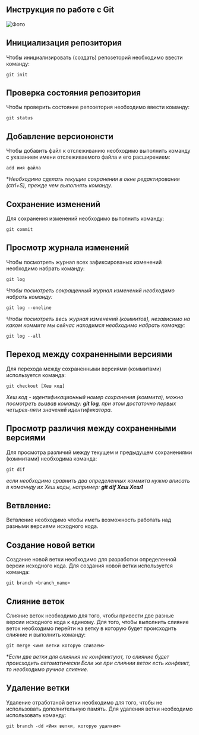 ## **Инструкция по работе с Git**

![Фото](photo.jpg)

## Инициализация репозитория

Чтобы инициализировать (создать) репозеторий необходимо ввести команду:

    git init    

   ##  Проверка состояния репозитория

Чтобы проверить состояние репозетория необходимо ввести команду:

    git status

 ## Добавление версиононсти
 
 Чтобы добавить файл к отслеживанию необходимо выполнить команду с указанием имени отслеживаемого файла и его расширением:

    add имя файла

**Необходимо сделать текущие сохранения в окне редактирования (ctrl+S), прежде чем выполнять команду.*

##  Сохранение изменений 

Для сохранения изменений необходимо выполнить команду:

    git commit

## Просмотр журнала изменений

Чтобы посмотреть журнал всех зафиксированых изменений необходимо набрать команду:

    git log

  *Чтобы посмотреть сокращенный журнал изменений необходимо набрать команду:*

    git log --oneline


*Чтобы посмотреть весь журнал изменений (коммитов), независимо на каком коммите мы сейчас находимся необходимо набрать команду:*

    git log --all

## Переход между сохраненными версиями

Для перехода между сохраненными версиями (коммитами) используется команда:

    git checkout [Хеш код]

  *Хеш код - идентификационный номер сохранения (коммита), можно посмотреть вызвав команду: __git log__, при этом достаточно первых четырех-пяти значений идентификатора.*


## Просмотр различия между сохраненными версиями

Для просмотра различий между текущем и предыдущем сохранениями (коммитами) необходима команда:

    git dif 


*если необходимо сравнить два определенных коммита нужно вписать в команнду их Хеш коды, например: __git dif  Хеш Хеш1__*

## __Ветвление:__

Ветвление необходимо чтобы иметь возможность работать над разными версиями исходного кода.

## Создание новой ветки

Создание новой ветки необходимо для разработки определенной версии исходного кода. Для создания новой ветки используется команда:

    git branch <branch_name>

## Слияние веток

Слияние веток необходимо для того, чтобы привести две разные версии исходного кода к единому. Для того, чтобы выполнить слияние веток необходимо перейти на ветку в которую будет происходить слияние и выполнить команду:

    git merge <имя ветки которую сливаем>

**Если две ветки для слияния не конфликтуют, то слияние будет происходить автоматически
Если же при слиянии веток есть конфликт, то необходимо ручное слияние.*

## Удаление ветки

Удаление отработаной ветки необходимо для того, чтобы не использовать дополнительную память. Для удаления ветки необходимо использовать команду:

    git branch -dd <Имя ветки, которую удаляем>
